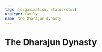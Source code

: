 ```yaml
---
tags: [organization, status/stub]
orgType: family
name: the Dharajun dynasty
---
```

# The Dharajun Dynasty

